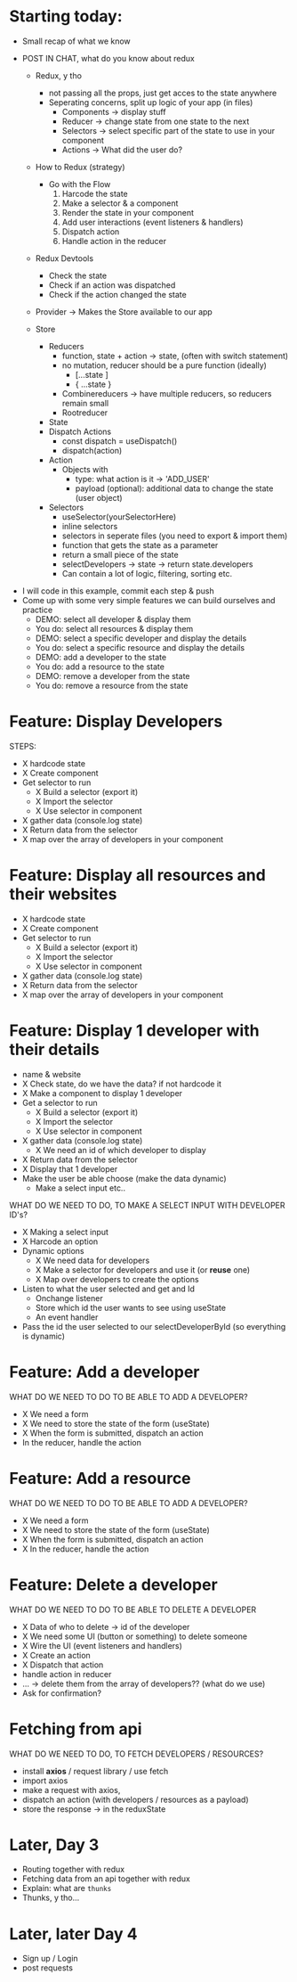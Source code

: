 # Starting today:

- Small recap of what we know
- POST IN CHAT, what do you know about redux

  - Redux, y tho

    - not passing all the props, just get acces to the state anywhere
    - Seperating concerns, split up logic of your app (in files)
      - Components -> display stuff
      - Reducer -> change state from one state to the next
      - Selectors -> select specific part of the state to use in your component
      - Actions -> What did the user do?

  - How to Redux (strategy)
    - Go with the Flow
      1. Harcode the state
      2. Make a selector & a component
      3. Render the state in your component
      4. Add user interactions (event listeners & handlers)
      5. Dispatch action
      6. Handle action in the reducer
  - Redux Devtools
    - Check the state
    - Check if an action was dispatched
    - Check if the action changed the state
  - Provider -> Makes the Store available to our app
  - Store
    - Reducers
      - function, state + action -> state, (often with switch statement)
      - no mutation, reducer should be a pure function (ideally)
        - [...state ]
        - { ...state }
      - Combinereducers -> have multiple reducers, so reducers remain small
      - Rootreducer
    - State
    - Dispatch Actions
      - const dispatch = useDispatch()
      - dispatch(action)
    - Action
      - Objects with
        - type: what action is it -> 'ADD_USER'
        - payload (optional): additional data to change the state (user object)
    - Selectors
      - useSelector(yourSelectorHere)
      - inline selectors
      - selectors in seperate files (you need to export & import them)
      - function that gets the state as a parameter
      - return a small piece of the state
      - selectDevelopers -> state -> return state.developers
      - Can contain a lot of logic, filtering, sorting etc.

* I will code in this example, commit each step & push
* Come up with some very simple features we can build ourselves and practice
  - DEMO: select all developer & display them
  - You do: select all resources & display them
  - DEMO: select a specific developer and display the details
  - You do: select a specific resource and display the details
  - DEMO: add a developer to the state
  - You do: add a resource to the state
  - DEMO: remove a developer from the state
  - You do: remove a resource from the state

# Feature: Display Developers

STEPS:

- X hardcode state
- X Create component
- Get selector to run
  - X Build a selector (export it)
  - X Import the selector
  - X Use selector in component
- X gather data (console.log state)
- X Return data from the selector
- X map over the array of developers in your component

# Feature: Display all resources and their websites

- X hardcode state
- X Create component
- Get selector to run
  - X Build a selector (export it)
  - X Import the selector
  - X Use selector in component
- X gather data (console.log state)
- X Return data from the selector
- X map over the array of developers in your component

# Feature: Display 1 developer with their details

- name & website
- X Check state, do we have the data? if not hardcode it
- X Make a component to display 1 developer
- Get a selector to run
  - X Build a selector (export it)
  - X Import the selector
  - X Use selector in component
- X gather data (console.log state)
  - X We need an id of which developer to display
- X Return data from the selector
- X Display that 1 developer
- Make the user be able choose (make the data dynamic)
  - Make a select input etc..

WHAT DO WE NEED TO DO, TO MAKE A SELECT INPUT WITH DEVELOPER ID's?

- X Making a select input
- X Harcode an option
- Dynamic options
  - X We need data for developers
  - X Make a selector for developers and use it (or **reuse** one)
  - X Map over developers to create the options
- Listen to what the user selected and get and Id
  - Onchange listener
  - Store which id the user wants to see using useState
  - An event handler
- Pass the id the user selected to our selectDeveloperById (so everything is dynamic)

# Feature: Add a developer

WHAT DO WE NEED TO DO TO BE ABLE TO ADD A DEVELOPER?

- X We need a form
- X We need to store the state of the form (useState)
- X When the form is submitted, dispatch an action
- In the reducer, handle the action

# Feature: Add a resource

WHAT DO WE NEED TO DO TO BE ABLE TO ADD A DEVELOPER?

- X We need a form
- X We need to store the state of the form (useState)
- X When the form is submitted, dispatch an action
- X In the reducer, handle the action

# Feature: Delete a developer

WHAT DO WE NEED TO DO TO BE ABLE TO DELETE A DEVELOPER

- X Data of who to delete -> id of the developer
- X We need some UI (button or something) to delete someone
- X Wire the UI (event listeners and handlers)
- X Create an action
- X Dispatch that action
- handle action in reducer
- ... -> delete them from the array of developers?? (what do we use)
- Ask for confirmation?

# Fetching from api

WHAT DO WE NEED TO DO, TO FETCH DEVELOPERS / RESOURCES?

- install **axios** / request library / use fetch
- import axios
- make a request with axios,
- dispatch an action (with developers / resources as a payload)
- store the response -> in the reduxState

# Later, Day 3

- Routing together with redux
- Fetching data from an api together with redux
- Explain: what are `thunks`
- Thunks, y tho...

# Later, later Day 4

- Sign up / Login
- post requests
